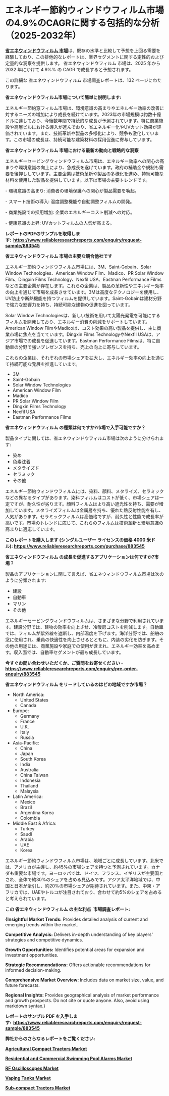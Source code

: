 <p><h1>エネルギー節約ウィンドウフィルム市場の4.9%のCAGRに関する包括的な分析（2025-2032年）</h1></p><p data-sourcepos="1:1-1:157"><strong><a href="https://www.reliableresearchreports.com/energy-saving-window-film-r883545?utm_campaign=110&utm_medium=36&utm_source=Github&utm_content=ia&utm_term=12042025&utm_id=energy-saving-window-film">省エネウィンドウフィルム 市場</a></strong>は、既存の水準と比較して予想を上回る需要を経験しており、この排他的なレポートは、業界セグメントに関する定性的および定量的な洞察を提供します。 省エネウィンドウフィルム 市場は、2025 年から 2032 年にかけて 4.9%% の CAGR で成長すると予想されます。</p>
<p data-sourcepos="3:1-3:50">この詳細な 省エネウィンドウフィルム 市場調査レポートは、132 ページにわたります。</p>
<p><strong>省エネウィンドウフィルム市場について簡単に説明します:</strong></p>
<p><p>エネルギー節約窓フィルム市場は、環境意識の高まりやエネルギー効率の改善に対するニーズの増加により成長を続けています。2023年の市場規模は約数十億ドルに達しており、今後数年間で持続的な成長が予測されています。特に商業施設や高層ビルにおける導入が進んでおり、省エネルギー化やUVカット効果が評価されています。また、技術革新や製品の多様化により、競争も激化しています。この市場の成長は、持続可能な建築材料の採用促進に寄与しています。</p></p>
<p><strong>省エネウィンドウフィルム 市場における最新の動向と戦略的な洞察</strong></p>
<p><p>エネルギーセービングウィンドウフィルム市場は、エネルギー効率への関心の高まりや環境意識の向上により、急成長を遂げています。政府の補助金や規制も需要を後押ししています。主要企業は技術革新や製品の多様化を進め、持続可能な材料を使用した製品を提供しています。以下は市場の主要トレンドです。</p><p>- 環境意識の高まり: 消費者の環境保護への関心が製品需要を喚起。</p><p>- スマート技術の導入: 温度調整機能や自動調整フィルムの開発。</p><p>- 商業施設での採用増加: 企業のエネルギーコスト削減への対応。</p><p>- 健康意識の上昇: UVカットフィルムの人気が高まる。</p></p>
<p><strong>レポートのPDFのサンプルを取得します</strong><strong>:&nbsp;&nbsp;<a href="https://www.reliableresearchreports.com/enquiry/request-sample/883545?utm_campaign=110&utm_medium=36&utm_source=Github&utm_content=ia&utm_term=12042025&utm_id=energy-saving-window-film">https://www.reliableresearchreports.com/enquiry/request-sample/883545</a></strong></p>
<p><strong>省エネウィンドウフィルム 市場の主要な競合他社です</strong></p>
<p><p>エネルギー節約ウィンドウフィルム市場には、3M、Saint-Gobain、Solar Window Technologies、American Window Film、Madico、PR Solar Window Film、Dingxin Films Technology、Nexfil USA、Eastman Performance Filmsなどの主要企業が存在します。これらの企業は、製品の革新性やエネルギー効率の向上を通じて市場を成長させています。3Mは高度なテクノロジーを使用し、UV防止や断熱機能を持つフィルムを提供しています。Saint-Gobainは建材分野で強力な影響力を持ち、持続可能な建物の促進を図っています。</p><p>Solar Window Technologiesは、新しい技術を用いて太陽光発電を可能にするフィルムを開発しており、エネルギー消費の削減をサポートしています。American Window FilmやMadicoは、コスト効果の高い製品を提供し、主に商業市場に焦点を当てています。Dingxin Films TechnologyやNexfil USAは、アジア市場での成長を促進しています。Eastman Performance Filmsは、特に自動車の分野で強いプレゼンスを持ち、売上の向上に寄与しています。</p><p>これらの企業は、それぞれの市場シェアを拡大し、エネルギー効率の向上を通じて持続可能な発展を推進しています。</p></p>
<p><ul><li>3M</li><li>Saint-Gobain</li><li>Solar Window Technologies</li><li>American Window Film</li><li>Madico</li><li>PR Solar Window Film</li><li>Dingxin Films Technology</li><li>Nexfil USA</li><li>Eastman Performance Films</li></ul></p>
<p><strong>省エネウィンドウフィルム の種類は何ですか?市場で入手可能ですか？</strong></p>
<p>製品タイプに関しては、省エネウィンドウフィルム市場は次のように分けられます:</p>
<p><ul><li>染め</li><li>色素沈着</li><li>メタライズド</li><li>セラミック</li><li>その他</li></ul></p>
<p><p>エネルギー節約ウィンドウフィルムには、染料、顔料、メタライズ、セラミックなどの異なるタイプがあります。染料フィルムはコストが低く、市場シェアは一定ですが、耐久性が劣ります。顔料フィルムはより高い遮光性を持ち、需要が増加しています。メタライズフィルムは金属層を持ち、優れた熱反射性能を有し、人気があります。セラミックフィルムは高価格ですが、耐久性と性能で成長率が高いです。市場のトレンドに応じて、これらのフィルムは技術革新と環境意識の高まりに適応しています。</p></p>
<p><strong>このレポートを購入します (シングルユーザー ライセンスの価格 4000 米ドル):&nbsp;<a href="https://www.reliableresearchreports.com/purchase/883545?utm_campaign=110&utm_medium=36&utm_source=Github&utm_content=ia&utm_term=12042025&utm_id=energy-saving-window-film">https://www.reliableresearchreports.com/purchase/883545</a></strong></p>
<p><strong>省エネウィンドウフィルム の成長を促進するアプリケーションは何ですか?市場？</strong></p>
<p>製品のアプリケーションに関して言えば、省エネウィンドウフィルム市場は次のように分類されます:</p>
<p><ul><li>建設</li><li>自動車</li><li>マリン</li><li>その他</li></ul></p>
<p><p>エネルギーセービングウィンドウフィルムは、さまざまな分野で利用されています。建設分野では、建物の効率を向上させ、冷暖房コストを削減します。自動車では、フィルムが紫外線を遮断し、内部温度を下げます。海洋分野では、船舶の窓に使用され、乗員の快適性を向上させるとともに、内装の劣化を防ぎます。その他の用途には、商業施設や家庭での使用が含まれ、エネルギー効率を高めます。収入面では、自動車セグメントが最も成長しています。</p></p>
<p><strong>今すぐお問い合わせいただくか、ご質問をお寄せください</strong><strong>&nbsp;</strong>-<strong><a href="https://www.reliableresearchreports.com/enquiry/pre-order-enquiry/883545?utm_campaign=110&utm_medium=36&utm_source=Github&utm_content=ia&utm_term=12042025&utm_id=energy-saving-window-film">https://www.reliableresearchreports.com/enquiry/pre-order-enquiry/883545</a></strong></p>
<p><strong>省エネウィンドウフィルム をリードしているのはどの地域ですか市場？</strong></p>
<p><ul>
    <li>
        North America:
        <ul>
            <li>United States</li>
            <li>Canada</li>
        </ul>
    </li>
    <li>
        Europe:
        <ul>
            <li>Germany</li>
            <li>France</li>
            <li>U.K.</li>
            <li>Italy</li>
            <li>Russia</li>
        </ul>
    </li>
    <li>
        Asia-Pacific:
        <ul>
            <li>China</li>
            <li>Japan</li>
            <li>South Korea</li>
            <li>India</li>
            <li>Australia</li>
            <li>China Taiwan</li>
            <li>Indonesia</li>
            <li>Thailand</li>
            <li>Malaysia</li>
        </ul>
    </li>
    <li>
        Latin America:
        <ul>
            <li>Mexico</li>
            <li>Brazil</li>
            <li>Argentina Korea</li>
            <li>Colombia</li>
        </ul>
    </li>
    <li>
        Middle East & Africa:
        <ul>
            <li>Turkey</li>
            <li>Saudi</li>
            <li>Arabia</li>
            <li>UAE</li>
            <li>Korea</li>
        </ul>
    </li>
    </ul></p>
<p><p>エネルギー節約ウィンドウフィルム市場は、地域ごとに成長しています。北米では、アメリカが主導し、約45%の市場シェアを持つと予測されています。カナダも重要な市場です。ヨーロッパでは、ドイツ、フランス、イギリスが主要国とされ、全体で約30%のシェアを占める見込みです。アジア太平洋地域では、中国と日本が牽引し、約20%の市場シェアが期待されています。また、中東・アフリカでは、UAEやトルコが注目されており、合わせて約5%のシェアを占めると考えられています。</p></p>
<p><strong>この 省エネウィンドウフィルム の主な利点&nbsp; 市場調査レポート:</strong></p>
<p><strong>{Insightful Market Trends:</strong> Provides detailed analysis of current and emerging trends within the market.</p>
<p><strong>Competitive Analysis:</strong> Delivers in-depth understanding of key players' strategies and competitive dynamics.</p>
<p><strong>Growth Opportunities:</strong> Identifies potential areas for expansion and investment opportunities.</p>
<p><strong>Strategic Recommendations:</strong> Offers actionable recommendations for informed decision-making.</p>
<p><strong>Comprehensive Market Overview: </strong>Includes data on market size, value, and future forecasts.</p>
<p><strong>Regional Insights: </strong>Provides geographical analysis of market performance and growth prospects. Do not cite or quote anyone. Also, avoid using markdown syntax.}</p>
<p><strong>レポートのサンプル PDF を入手します:&nbsp;</strong><strong>&nbsp;<a href="https://www.reliableresearchreports.com/enquiry/request-sample/883545?utm_campaign=110&utm_medium=36&utm_source=Github&utm_content=ia&utm_term=12042025&utm_id=energy-saving-window-film">https://www.reliableresearchreports.com/enquiry/request-sample/883545</a></strong></p>
<p></p>
<p></p>
<p></p>
<p></p>
<p><strong>弊社からのさらなるレポートをご覧ください:</strong></p>
<p><strong><p><a href="https://github.com/saimntamiki/Market-Research-Report-List-1/blob/main/agricultural-compact-tractors-market.md?utm_campaign=110&utm_medium=36&utm_source=Github&utm_content=ia&utm_term=12042025&utm_id=energy-saving-window-film">Agricultural Compact Tractors Market</a></p><p><a href="https://github.com/skoppmerlib9/Market-Research-Report-List-1/blob/main/residential-and-commercial-swimming-pool-alarms-market.md?utm_campaign=110&utm_medium=36&utm_source=Github&utm_content=ia&utm_term=12042025&utm_id=energy-saving-window-film">Residential and Commercial Swimming Pool Alarms Market</a></p><p><a href="https://github.com/aijazdeitzbq/Market-Research-Report-List-1/blob/main/rf-oscilloscopes-market.md?utm_campaign=110&utm_medium=36&utm_source=Github&utm_content=ia&utm_term=12042025&utm_id=energy-saving-window-film">RF Oscilloscopes Market</a></p><p><a href="https://github.com/gambokaiohjr/Market-Research-Report-List-1/blob/main/vaping-tanks-market.md?utm_campaign=110&utm_medium=36&utm_source=Github&utm_content=ia&utm_term=12042025&utm_id=energy-saving-window-film">Vaping Tanks Market</a></p><p><a href="https://github.com/bocksovers0r/Market-Research-Report-List-1/blob/main/sub-compact-tractors-market.md?utm_campaign=110&utm_medium=36&utm_source=Github&utm_content=ia&utm_term=12042025&utm_id=energy-saving-window-film">Sub-compact Tractors Market</a></p></strong></p>